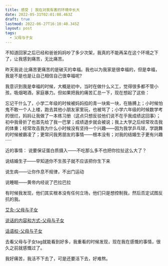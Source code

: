 ```yaml
---
title: 感受 | 我在对我有害的环境中长大
date: 2022-05-31T02:01:08.463Z
draft: true
lastmod: 2022-06-27T16:10:40.345Z
layout: post
tags:
  - 父母与子女
---
```

不知道回家之后已经和爸爸妈妈吵了多少次架，我真的不能再呆在这个环境之下了，让我感到痛苦，无比痛苦。

昨天我说:比痛苦更痛苦的是破灭的幸福。我也以为我家是很幸福的，但是幸福，我是不是也是让自己相信自己很幸福呢?

我意识到我是幸福的时候，大概是初中，当时在做什么义工，觉得很多都不管小孩，吸烟喝酒，家庭暴力。但如果把我的痛苦汇总一下，现在想起了这些：

忘记干什么了，小学二年级的时候被妈妈掐的青一块紫一块，在胳膊上；小时候怕鬼不敢一个人上楼，跑去其他小朋友家里玩，也被骂了；小学六年级的时候数学考的很烂，妈妈让我做了一本练习册（这点只想反驳他们说不在乎我成绩这回事）；初中我骨折了也首先给了我一巴掌；成绩退步就会被说；我上大学之后经常攻击我的体重；经常攻击我为什么小时候没有坚持一个兴趣——因为我学乒乓球，学跳舞的时候被霸凌了；更常问我男朋友的事情——根本没有；对我的结婚生子更有兴趣·····

近的事情：
说要保证蛋白质摄入——不吃那么多不也把你拉扯这么大了？

说结婚生子——早知道你不生孩子就不应该把你生下来

说生病——让你作息不规律，不出门运动

说睡眠——黄帝内经说了巴拉巴拉

有时候我发现，他们其实根本没有任何立场，他们只是想控制我，然后否定试图反抗的我。

[艾灸-父母与子女](https://changingmoments.vercel.app/posts/20220228/#06%E7%88%B6%E6%AF%8D%E4%B8%8E%E5%AD%90%E5%A5%B3)

[说话的内容和方式-父母与子女](https://changingmoments.vercel.app/posts/20220306/#%E7%88%B6%E6%AF%8D%E4%B8%8E%E5%AD%90%E5%A5%B3)

[话语权-父母与子女](https://changingmoments.vercel.app/posts/20220307/)

去看父母与子女tag就能看到好多，我重看的时候发现，现在我在感慨的事情，很久之前就感慨过了。

我好痛苦，我活不下去了，可是还要活下去，好难熬。
